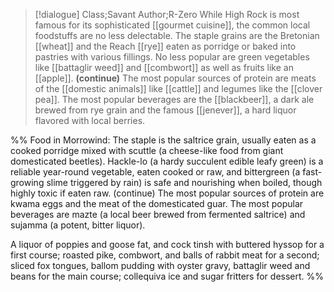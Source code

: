 >[!dialogue] Class;Savant Author;R-Zero
While High Rock is most famous for its sophisticated [[gourmet cuisine]], the common local foodstuffs are no less delectable. The staple grains are the Bretonian [[wheat]] and the Reach [[rye]] eaten as porridge or baked into pastries with various fillings. No less popular are green vegetables like [[battaglir weed]] and [[combwort]] as well as fruits like an [[apple]].
**(continue)**
The most popular sources of protein are meats of the [[domestic animals]] like [[cattle]] and legumes like the [[clover pea]]. The most popular beverages are the [[blackbeer]], a dark ale brewed from rye grain and the famous [[jenever]], a hard liquor flavored with local berries.

%%
Food in Morrowind:
The staple is the saltrice grain, usually eaten as a cooked porridge mixed with scuttle (a cheese-like food from giant domesticated beetles). Hackle-lo (a hardy succulent edible leafy green) is a reliable year-round vegetable, eaten cooked or raw, and bittergreen (a fast-growing slime triggered by rain) is safe and nourishing when boiled, though highly toxic if eaten raw.
(continue)
The most popular sources of protein are kwama eggs and the meat of the domesticated guar. The most popular beverages are mazte (a local beer brewed from fermented saltrice) and sujamma (a potent, bitter liquor).


A liquor of poppies and goose fat, and cock tinsh with buttered hyssop for a first course; roasted pike, combwort, and balls of rabbit meat for a second; sliced fox tongues, ballom pudding with oyster gravy, battaglir weed and beans for the main course; collequiva ice and sugar fritters for dessert.
%%

